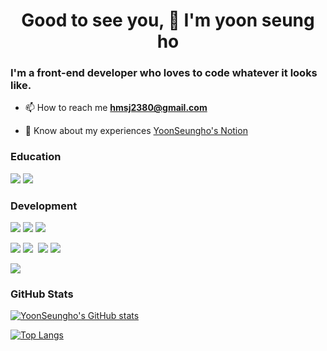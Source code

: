 <h1 align="center">Good to see you, 👋  I'm yoon seung ho </h1>
<h3 align="left">I'm a front-end developer who loves to code whatever it looks like.</h3>



- 📫 How to reach me **hmsj2380@gmail.com**

- 📄 Know about my experiences [YoonSeungho's Notion](https://plausible-mandible-8b7.notion.site/a6a38609d44c4b6993fb7ecc4df6ddee)

<h3 align="left">Education</h3>
<!-- https://img.shields.io/badge/<LABEL>-<MESSAGE>-<COLOR> -->
<img src="https://noticon-static.tammolo.com/dgggcrkxq/image/upload/v1581653050/noticon/kx0su51nl94d91jnghbz.png"/>
<img src="https://img.shields.io/badge/Hanyang University Cyber Campus-Department of Information Systems and Communication Engineering-blue?style=flat-square"/>


<h3 align="left">Development</h3>

<p align="left"> 
<!-- <img src="https://img.shields.io/badge/뱃지 이름-뱃지 색상?style=flat-square&logo=Express&logoColor=로고 색상"/> -->
<img src="https://img.shields.io/badge/JavaScript-F7DF1E?style=flat-square&logo=JavaScript&logoColor=white"/>
<img src="https://img.shields.io/badge/TypeScript-3178C6?style=flat-square&logo=TypeScript&logoColor=white"/>
<img src="https://img.shields.io/badge/Dart-0175C2?style=flat-square&logo=Dart&logoColor=white"/></a>&nbsp
<p/>
<img src="https://img.shields.io/badge/React-1571B1?style=flat-square&logo=React&logoColor=white"/></a>
<img src="https://img.shields.io/badge/Flutter-02569B?style=flat-square&logo=Flutter&logoColor=white"/></a>&nbsp
<img src="https://img.shields.io/badge/Node.js-339933?style=flat-square&logo=Node.js&logoColor=white"/>
<img src="https://img.shields.io/badge/Express-000000?style=flat-square&logo=Express&logoColor=white"/>
<p/>
<img src="https://img.shields.io/badge/Amazon AWS-232F3E?style=flat-square&logo=Amazon AWS&logoColor=white"/>
</p>
 
### GitHub Stats
[![YoonSeungho's GitHub stats](https://github-readme-stats.vercel.app/api?username=yoon-jisung)](https://github.com/anuraghazra/github-readme-stats)

[![Top Langs](https://github-readme-stats.vercel.app/api/top-langs/?username=yoon-jisung&hide=jupyter%20notebook,css,html&exclude_repo=tensorflow1&layout=compact)](https://github.com/anuraghazra/github-readme-stats)




